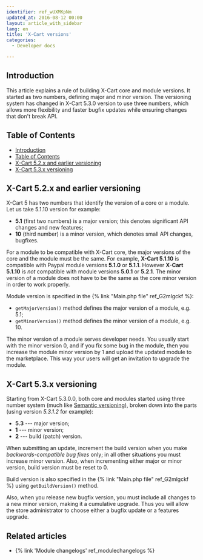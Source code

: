 ```yaml
---
identifier: ref_wUXMKpNm
updated_at: 2016-08-12 00:00
layout: article_with_sidebar
lang: en
title: 'X-Cart versions'
categories:
  - Developer docs

---
```


## Introduction

This article explains a rule of building X-Cart core and module versions. It started as two numbers, defining major and minor version. The versioning system has changed in X-Cart 5.3.0 version to use three numbers, which allows more flexibility and faster bugfix updates while ensuring changes that don't break API.

## Table of Contents

*   [Introduction](#introduction)
*   [Table of Contents](#table-of-contents)
*   [X-Cart 5.2.x and earlier versioning](#x-cart-52x-and-earlier-versioning)
*   [X-Cart 5.3.x versioning](#x-cart-53x-versioning)

## X-Cart 5.2.x and earlier versioning

X-Cart 5 has two numbers that identify the version of a core or a module. Let us take 5.1.10 version for example:

*   **5.1** (first two numbers) is a major version; this denotes significant API changes and new features;
*   **10**  (third number) is a minor version, which denotes small API changes, bugfixes.

For a module to be compatible with X-Cart core, the major versions of the core and the module must be the same. For example, **X-Cart 5.1.10** is compatible with Paypal module versions **5.1.0** or **5.1.1**. However **X-Cart** **5.1.10** is _not_ compatible with module versions **5.0.1** or **5.2.1**. The minor version of a module does not have to be the same as the core minor version in order to work properly.

Module version is specified in the {% link "Main.php file" ref_G2mlgckf %}:

*   `getMajorVersion()` method defines the major version of a module, e.g. 5.1;
*   `getMinorVersion()` method defines the minor version of a module, e.g. 10.

The minor version of a module serves developer needs. You usually start with the minor version 0, and if you fix some bug in the module, then you increase the module minor version by 1 and upload the updated module to the marketplace. This way your users will get an invitation to upgrade the module.

## X-Cart 5.3.x versioning

Starting from X-Cart 5.3.0.0, both core and modules started using three number system (much like [Semantic versioning](http://semver.org/)), broken down into the parts (using version _5.3.1.2_ for example):

*   **5.3** --- major version;
*   **1** --- minor version;
*   **2** --- build (patch) version.

When submitting an update, increment the build version when you make _backwards-compatible bug fixes_ only; in all other situations you must increase minor version. Also, when incrementing either major or minor version, build version must be reset to 0.

Build version is also specified in the {% link "Main.php file" ref_G2mlgckf %} using `getBuildVersion()` method.

Also, when you release new bugfix version, you must include all changes to a new minor version, making it a cumulative upgrade. Thus you will allow the store administrator to choose either a bugfix update or a features upgrade.

## Related articles

*   {% link 'Module changelogs' ref_modulechangelogs %}

